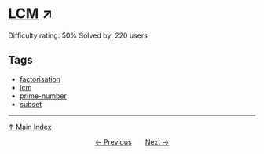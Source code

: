 # [LCM](https://projecteuler.net/problem=858) ↗️

Difficulty rating: 50%
Solved by: 220 users
## Tags

- [factorisation](../tags/factorisation.md)
- [lcm](../tags/lcm.md)
- [prime-number](../tags/prime-number.md)
- [subset](../tags/subset.md)



---

[↑ Main Index](../README.md)


<div align=center><a href='857.md'>← Previous</a> &nbsp;&nbsp; &nbsp;&nbsp;  <a href='859.md'>Next →</a></div>
